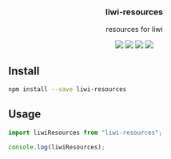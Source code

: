 <h3 align="center">
  liwi-resources
</h3>

<p align="center">
  resources for liwi
</p>

<p align="center">
  <a href="https://npmjs.org/package/liwi-resources"><img src="https://img.shields.io/npm/v/liwi-resources.svg?style=flat-square"></a>
  <a href="https://npmjs.org/package/liwi-resources"><img src="https://img.shields.io/npm/dw/liwi-resources.svg?style=flat-square"></a>
  <a href="https://npmjs.org/package/liwi-resources"><img src="https://img.shields.io/node/v/liwi-resources.svg?style=flat-square"></a>
  <a href="https://npmjs.org/package/liwi-resources"><img src="https://img.shields.io/npm/types/liwi-resources.svg?style=flat-square"></a>
</p>

## Install

```bash
npm install --save liwi-resources
```

## Usage

```js
import liwiResources from "liwi-resources";

console.log(liwiResources);
```
